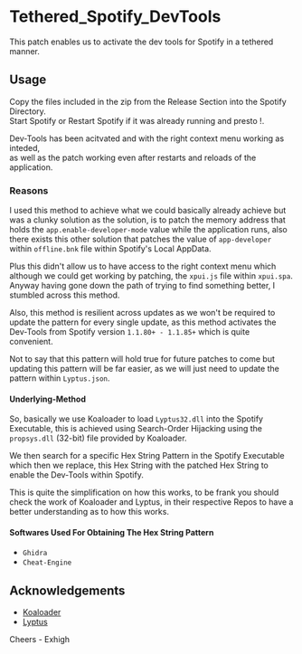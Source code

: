 # Tethered_Spotify_DevTools
This patch enables us to activate the dev tools for Spotify in a tethered manner.

## Usage
Copy the files included in the zip from the Release Section into the Spotify Directory.          
Start Spotify or Restart Spotify if it was already running and presto !. 

Dev-Tools has been acitvated and with the right context menu working as inteded,           
as well as the patch working even after restarts and reloads of the application.

### Reasons
I used this method to achieve what we could basically already achieve but was a clunky solution as the solution,
is to patch the memory address that holds the `app.enable-developer-mode` value while the application runs, 
also there exists this other solution that patches the value of `app-developer` within `offline.bnk` file within Spotify's Local AppData.

Plus this didn't allow us to have access to the right context menu which although we could get working by patching,
the `xpui.js` file within `xpui.spa`. Anyway having gone down the path of trying to find something better, I stumbled across this method.

Also, this method is resilient across updates as we won't be required to update the pattern for every single update, 
as this method activates the Dev-Tools from Spotify version `1.1.80+ - 1.1.85+` which is quite convenient.

Not to say that this pattern will hold true for future patches to come but updating this pattern will be far easier,
as we will just need to update the pattern within `Lyptus.json`.

#### Underlying-Method
So, basically we use Koaloader to load `Lyptus32.dll` into the Spotify Executable, 
this is achieved using Search-Order Hijacking using the `propsys.dll` (32-bit) file provided by Koaloader.

We then search for a specific Hex String Pattern in the Spotify Executable which then we replace,
this Hex String with the patched Hex String to enable the Dev-Tools within Spotify.

This is quite the simplification on how this works, to be frank you should check the work of Koaloader and Lyptus,
in their respective Repos to have a better understanding as to how this works.

#### Softwares Used For Obtaining The Hex String Pattern
* `Ghidra`
* `Cheat-Engine`


## Acknowledgements

* [Koaloader](https://github.com/acidicoala/Koaloader)
* [Lyptus](https://github.com/acidicoala/Lyptus)

 Cheers - Exhigh
